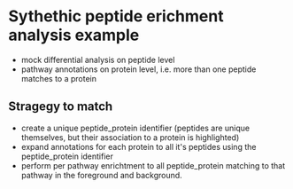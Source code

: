 # Sythethic peptide erichment analysis example

- mock differential analysis on peptide level
- pathway annotations on protein level, i.e. more than one peptide matches to a protein

## Stragegy to match

- create a unique peptide_protein identifier (peptides are unique themselves, but their 
association to a protein is highlighted)
- expand annotations for each protein to all it's peptides using the peptide_protein identifier
- perform per pathway enrichtment to all peptide_protein matching to that pathway in 
  the foreground and background.
